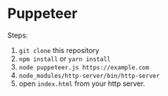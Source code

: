 # Puppeteer

Steps:
1. `git clone` this repository
1. `npm install` or `yarn install`
1. `node puppeteer.js https://example.com`
1. `node_modules/http-server/bin/http-server`
1. open `index.html` from your http server.
